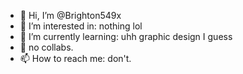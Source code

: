 - 👋 Hi, I’m @Brighton549x
- 👀 I’m interested in: nothing lol
- 🌱 I’m currently learning: uhh graphic design I guess
- 💞️ no collabs.
- 📫 How to reach me: don't.

<!---
Brighton549x/Brighton549x is a ✨ special ✨ repository because its `README.md` (this file) appears on your GitHub profile.
You can click the Preview link to take a look at your changes.
--->
